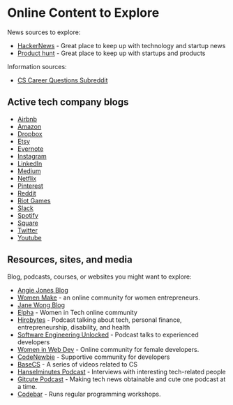 # Online Content to Explore

News sources to explore:

* [HackerNews](https://news.ycombinator.com/) - Great place to keep up with technology and startup news
* [Product hunt](https://www.producthunt.com/) - Great place to keep up with startups and products

Information sources:

* [CS Career Questions Subreddit](https://www.reddit.com/r/cscareerquestions/)

## Active tech company blogs

* [Airbnb](https://medium.com/airbnb-engineering)
* [Amazon](https://developer.amazon.com/blogs)
* [Dropbox](https://blogs.dropbox.com/tech/)
* [Etsy](https://codeascraft.com/)
* [Evernote](https://evernote.com/blog/)
* [Instagram](https://instagram-engineering.com/)
* [LinkedIn](https://engineering.linkedin.com/blog)
* [Medium](https://medium.engineering/)
* [Netflix](https://medium.com/netflix-techblog)
* [Pinterest](https://medium.com/@Pinterest_Engineering)
* [Reddit](https://redditblog.com/)
* [Riot Games](https://engineering.riotgames.com/)
* [Slack](https://slack.engineering/)
* [Spotify](https://labs.spotify.com/)
* [Square](https://developer.squareup.com/blog/category/engineering/)
* [Twitter](https://blog.twitter.com/engineering/en_us.html)
* [Youtube](https://youtube-eng.googleblog.com/)

## Resources, sites, and media

Blog, podcasts, courses, or websites you might want to explore:

* [Angie Jones Blog](https://angiejones.tech/)
* [Women Make](https://womenmake.com/) - an online community for women entrepreneurs.
* [Jane Wong Blog](https://wongmjane.com/blog/fb-hiding-likes)
* [Elpha](https://elpha.com/) - Women in Tech online community
* [Hirobytes](https://anchor.fm/hiroko) - Podcast talking about tech, personal finance, entrepreneurship, disability, and health
* [Software Engineering Unlocked](https://www.software-engineering-unlocked.com/) - Podcast talks to experienced developers
* [Women in Web Dev](https://womeninwebdev.com/) - Online community for female developers.
* [CodeNewbie](https://www.codenewbie.org/) - Supportive community for developers
* [BaseCS](https://www.codenewbie.org/basecs) - A series of videos related to CS
* [Hanselminutes Podcast](https://hanselminutes.com/archives) - Interviews with interesting tech-related people
* [Gitcute Podcast](https://gitcutepodcast.com/) - Making tech news obtainable and cute one podcast at a time.
* [Codebar](https://codebar.io/) - Runs regular programming workshops.
